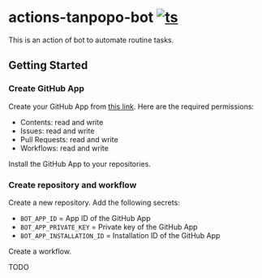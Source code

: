 # actions-tanpopo-bot [![ts](https://github.com/int128/actions-tanpopo-bot/actions/workflows/ts.yaml/badge.svg)](https://github.com/int128/actions-tanpopo-bot/actions/workflows/ts.yaml)

This is an action of bot to automate routine tasks.

## Getting Started

### Create GitHub App

Create your GitHub App from [this link](https://github.com/settings/apps/new?webhook_active=false&url=https://github.com/int128/actions-tanpopo-bot&contents=write&issues=write&pull_requests=write&workflows=write).
Here are the required permissions:

- Contents: read and write
- Issues: read and write
- Pull Requests: read and write
- Workflows: read and write

Install the GitHub App to your repositories.

### Create repository and workflow

Create a new repository.
Add the following secrets:

- `BOT_APP_ID` = App ID of the GitHub App
- `BOT_APP_PRIVATE_KEY` = Private key of the GitHub App
- `BOT_APP_INSTALLATION_ID` = Installation ID of the GitHub App

Create a workflow.

TODO
